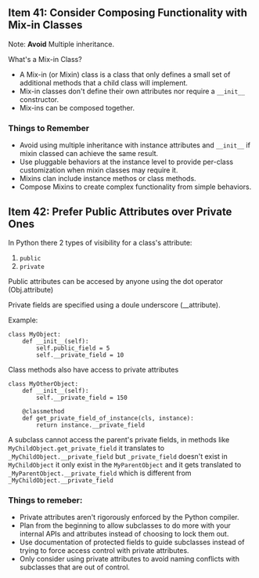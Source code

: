 ## Item 41: Consider Composing Functionality with Mix-in Classes

Note: **Avoid** Multiple inheritance.

What's a Mix-in Class?

* A Mix-in (or Mixin) class is a class that only defines a small set of additional methods that a child class will implement.
* Mix-in classes don't define their own attributes nor require a `__init__` constructor.
* Mix-ins can be composed together.

### Things to Remember

* Avoid using multiple inheritance with instance attributes and `__init__` if mixin classed can achieve the same result.
* Use pluggable behaviors at the instance level to provide per-class customization when mixin classes may require it.
* Mixins clan include instance methos or class methods.
* Compose Mixins to create complex functionality from simple behaviors.

## Item 42: Prefer Public Attributes over Private Ones

In Python there 2 types of visibility for a class's attribute:

1. `public`
2. `private`

Public attributes can be accesed by anyone using the dot operator (Obj.attribute)

Private fields are specified using a doule underscore (__attribute).

Example:

```
class MyObject:
    def __init__(self):
        self.public_field = 5
        self.__private_field = 10
```

Class methods also have access to private attributes

``` 
class MyOtherObject:
    def __init__(self):
        self.__private_field = 150

    @classmethod 
    def get_private_field_of_instance(cls, instance):
        return instance.__private_field
```

A subclass cannot access the parent's private fields, in methods like `MyChildObject.get_private_field` it translates to `_MyChildObject.__private_field` but `_private_field` doesn't exist in `MyChildObject` it only exist in the `MyParentObject` and it gets translated to `_MyParentObject.__private_field` which is different from `_MyChildObject.__private_field`

### Things to remeber:

* Private attributes aren't rigorously enforced by the Python compiler.
* Plan from the beginning to allow subclasses to do more with your internal APIs and attributes instead of choosing to lock them out.
* Use documentation of protected fields to guide subclasses instead of trying to force access control with private attributes.
* Only consider using private attributes to avoid naming conflicts with subclasses that are out of control.

